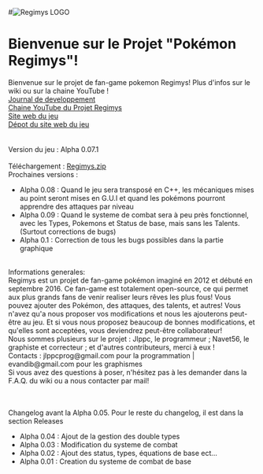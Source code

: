 #![Regimys LOGO](https://raw.githubusercontent.com/jlppc/Projet-Pokemon-Regimys/master/Ressources/Autres/regimys_icon.png)
# Bienvenue sur le Projet "Pokémon Regimys"!

Bienvenue sur le projet de fan-game pokemon Regimys! Plus d'infos sur le wiki ou sur la chaine YouTube !<br/>
<a href="https://github.com/jlppc/Projet-Pokemon-Regimys/wiki/Journal-du-developpement">Journal de developpement</a><br/>
<a href="https://www.youtube.com/channel/UC8qa9Z52pOHhZ1XjIoTa2kQ">Chaine YouTube du Projet Regimys</a><br/>
<a href="http://regimys.tk">Site web du jeu</a><br/>
<a href="https://github.com/jlppc/Site-Pokemon-Regimys">Dépot du site web du jeu</a><br/><br/>
<br/>Version du jeu : Alpha 0.07.1<br/><br/>
Téléchargement : <a href="https://github.com/jlppc/Projet-Pokemon-Regimys/releases/download/alpha-v0.07/Regimys.zip" >Regimys.zip</a><br/>
Prochaines versions :<ul>
<li>Alpha 0.08 : Quand le jeu sera transposé en C++, les mécaniques mises au point seront mises en G.U.I et quand les pokémons pourront apprendre des attaques par niveau</li>
<li>Alpha 0.09 : Quand le systeme de combat sera à peu près fonctionnel, avec les Types, Pokemons et Status de base, mais sans les Talents. (Surtout corrections de bugs)</li>
<li>Alpha 0.1 : Correction de tous les bugs possibles dans la partie graphique</li></ul>
<br/>
Informations generales:<br/>
Regimys est un projet de fan-game pokémon imaginé en 2012 et débuté en septembre 2016. 
Ce fan-game est totalement open-source, ce qui permet aux plus grands fans de venir realiser leurs rêves les plus fous! 
Vous pouvez ajouter des Pokémon, des attaques, des talents, et autres! 
Vous n'avez qu'a nous proposer vos modifications et nous les ajouterons peut-être au jeu. 
Et si vous nous proposez beaucoup de bonnes modifications, et qu'elles sont acceptées, vous deviendrez peut-être collaborateur!<br/>
Nous sommes plusieurs sur le projet : Jlppc, le programmeur ; Navet56, le graphiste et correcteur ; et d'autres contributeurs, merci à eux !<br/>
Contacts : jlppcprog@gmail.com pour la programmation | evandib@gmail.com pour les graphismes<br/>
Si vous avez des questions à poser, n'hésitez pas à les demander dans la F.A.Q. du wiki ou a nous contacter par mail!<br/><br/><br/>

Changelog avant la Alpha 0.05. Pour le reste du changelog, il est dans la section Releases
<ul>
<li>Alpha 0.04 : Ajout de la gestion des double types</li>
<li>Alpha 0.03 : Modification du systeme de combat</li>
<li>Alpha 0.02 : Ajout des status, types, équations de base ect...</li>
<li>Alpha 0.01 : Creation du systeme de combat de base</li>
</ul>

